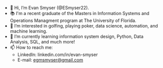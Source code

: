 - 👋 Hi, I’m Evan Smyser (@ESmyser22).
- 📚 I'm a recent graduate of the Masters in Information Systems and Operations Managment program at The University of Florida.
- 👀 I’m interested in golfing, playing poker, data science, automation, and machine learning.
- 🌱 I’m currently learning information system design, Python, Data Analysis, SQL, and much more!
- 📫 How to reach me:
    - LinkedIn: linkedin.com/in/evan-smyser
    - E-mail: egmsmyser@gmail.com

<!---
ESmyser22/ESmyser22 is a ✨ special ✨ repository because its `README.md` (this file) appears on your GitHub profile.
You can click the Preview link to take a look at your changes.
--->
